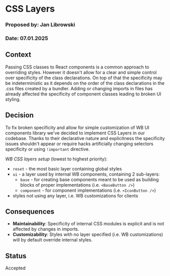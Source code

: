 # CSS Layers

### Proposed by: Jan Librowski

### Date: 07.01.2025

## Context

Passing CSS classes to React components is a common approach to overriding styles. However it doesn't allow for a clear and simple control over specificity of the class declarations. On top of that the specificity may be indeterministic as it depends on the order of the class declarations in the .css files created by a bundler. Adding or changing imports in files has already affected the specificity of component classes leading to broken UI styling.

## Decision

To fix broken specificity and allow for simple customization of WB UI components library we've decided to implement CSS Layers in our codebase. Thanks to their declarative nature and explicitness the specificity issues shouldn't appear or require hacks artificially changing selectors specificity or using `!important` directive.

_WB CSS layers setup_ (lowest to highest priority):

- `reset` - the most basic layer containing global styles
- `ui` - a layer used by internal WB components, containing 2 sub-layers:
  - `base` - for creating base components meant to be used as building blocks of proper implementations (i.e. `<BaseButton />`)
  - `component` - for component implementations (i.e. `<IconButton />`)
- styles not using any layer, i.e. WB customizations for clients

## Consequences

- **Maintainability**: Specificity of internal CSS modules is explicit and is not affected by changes in imports.
- **Customizability**: Styles with no layer specified (i.e. WB customizations) will by default override internal styles.

## Status

Accepted
